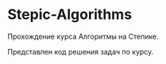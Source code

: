 # Stepic-Algorithms

Прохождение курса Алгоритмы на Степике.

Представлен код решения задач по курсу.
